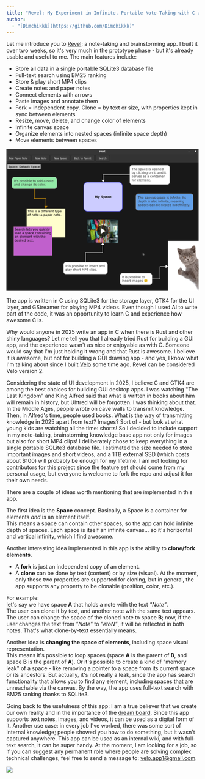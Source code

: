 ```yaml
---
title: "Revel: My Experiment in Infinite, Portable Note-Taking with C and GTK4"
author:
  - "[Dimchikkk](https://github.com/Dimchikkk)"
---
```


Let me introduce you to [Revel](https://github.com/Dimchikkk/revel): a note-taking and brainstorming app.
I built it over two weeks, so it's very much in the prototype phase - but it's already usable and useful to me. The main features include:

*   Store all data in a single portable SQLite3 database file
*   Full-text search using BM25 ranking
*   Store & play short MP4 clips
*   Create notes and paper notes
*   Connect elements with arrows
*   Paste images and annotate them
*   Fork = independent copy. Clone = by text or size, with properties kept in sync between elements
*   Resize, move, delete, and change color of elements
*   Infinite canvas space
*   Organize elements into nested spaces (infinite space depth)
*   Move elements between spaces

![](./photo_2025-09-15_10-51-56.jpg)

The app is written in C using SQLite3 for the storage layer, GTK4 for the UI layer, and GStreamer for playing MP4 videos. Even though I used AI to write part of the code, it was an opportunity to learn C and experience how awesome C is.

Why would anyone in 2025 write an app in C when there is Rust and other shiny languages? Let me tell you that I already tried Rust for building a GUI app, and the experience wasn't as nice or enjoyable as with C. Someone would say that I'm just holding it wrong and that Rust is awesome. I believe it is awesome, but not for building a GUI drawing app - and yes, I know what I'm talking about since I built [Velo](https://github.com/Dimchikkk/velo) some time ago. Revel can be considered Velo version 2.

Considering the state of UI development in 2025, I believe C and GTK4 are among the best choices for building GUI desktop apps. I was watching "The Last Kingdom" and King Alfred said that what is written in books about him will remain in history, but Uhtred will be forgotten. I was thinking about that.
In the Middle Ages, people wrote on cave walls to transmit knowledge. Then, in Alfred's time, people used books. What is the way of transmitting knowledge in 2025 apart from text? Images? Sort of - but look at what young kids are watching all the time: shorts! So I decided to include support in my note-taking, brainstorming knowledge base app not only for images but also for short MP4 clips! I deliberately chose to keep everything in a single portable SQLite3 database file. I estimated the size needed to store important images and short videos, and a 1TB external SSD (which costs about $100) will probably be enough for my lifetime. I am not looking for contributors for this project since the feature set should come from my personal usage, but everyone is welcome to fork the repo and adjust it for their own needs.

There are a couple of ideas worth mentioning that are implemented in this app.  

The first idea is the **Space** concept. Basically, a Space is a container for elements *and* is an element itself.  
This means a space can contain other spaces, so the app can hold infinite depth of spaces. Each space is itself an infinite canvas... so it's horizontal and vertical infinity, which I find awesome.  

Another interesting idea implemented in this app is the ability to **clone/fork elements**.  
- A **fork** is just an independent copy of an element.  
- A **clone** can be done by text (content) or by size (visual). At the moment, only these two properties are supported for cloning, but in general, the app supports any property to be clonable (position, color, etc.).  

For example:  
let's say we have space **A** that holds a note with the text *"Note"*.  
The user can clone it by text, and another note with the same text appears.  
The user can change the space of the cloned note to space **B**; now, if the user changes the text from *"Note"* to *"etoN"*, it will be reflected in both notes. That's what clone-by-text essentially means.  

Another idea is **changing the space of elements**, including space visual representation.  
This means it's possible to loop spaces (space **A** is the parent of **B**, and space **B** is the parent of **A**). Or it's possible to create a kind of "memory leak" of a space - like removing a pointer to a space from its current space or its ancestors. But actually, it's not really a leak, since the app has search functionality that allows you to find any element, including spaces that are unreachable via the canvas. By the way, the app uses full-text search with BM25 ranking thanks to SQLite3.  

Going back to the usefulness of this app: I am a true believer that we create our own reality and in the importance of the [dream board](https://www.actualityofbeing.com/dreamboard-1). Since this app supports text notes, images, and videos, it can be used as a digital form of it. Another use case: in every job I've worked, there was some sort of internal knowledge; people showed you how to do something, but it wasn't captured anywhere. This app can be used as an internal wiki, and with full-text search, it can be super handy.
At the moment, I am looking for a job, so if you can suggest any permanent role where people are solving complex technical challenges, feel free to send a message to: velo.app1@gmail.com.

![](./revel.gif)
